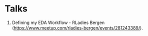 # Talks

1. Defining my EDA Workflow - RLadies Bergen 
(https://www.meetup.com/rladies-bergen/events/281243389/). 
